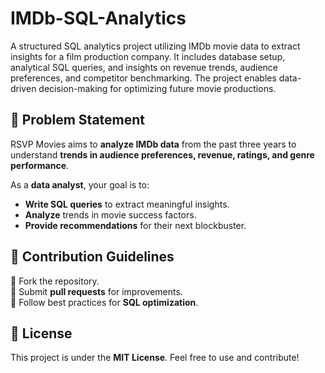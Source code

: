 # IMDb-SQL-Analytics
A structured SQL analytics project utilizing IMDb movie data to extract insights for a film production company. It includes database setup, analytical SQL queries, and insights on revenue trends, audience preferences, and competitor benchmarking. The project enables data-driven decision-making for optimizing future movie productions.


## 📜 Problem Statement
RSVP Movies aims to **analyze IMDb data** from the past three years to understand **trends in audience preferences, revenue, ratings, and genre performance**. 

As a **data analyst**, your goal is to:
- **Write SQL queries** to extract meaningful insights.
- **Analyze** trends in movie success factors.
- **Provide recommendations** for their next blockbuster.

## 📢 Contribution Guidelines
🔹 Fork the repository.  
🔹 Submit **pull requests** for improvements.  
🔹 Follow best practices for **SQL optimization**.

## 📜 License
This project is under the **MIT License**. Feel free to use and contribute!

